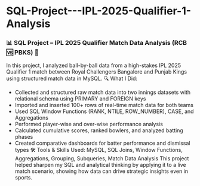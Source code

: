 # SQL-Project---IPL-2025-Qualifier-1-Analysis
###  📊 SQL Project – IPL 2025 Qualifier Match Data Analysis (RCB 🆚 PBKS) 🏏
 In this project, I analyzed ball-by-ball data from a high-stakes IPL 2025 Qualifier 1 match between Royal Challengers Bangalore and Punjab Kings using structured match data in MySQL.
 🔍 What I Did:
 - Collected and structured raw match data into two innings datasets with relational schema using PRIMARY and FOREIGN keys
 - Imported and inserted 100+ rows of real-time match data for both teams
 - Used SQL Window Functions (RANK, NTILE, ROW_NUMBER), CASE, and Aggregations
 - Performed player-wise and over-wise performance analysis
 - Calculated cumulative scores, ranked bowlers, and analyzed batting phases
 - Created comparative dashboards for batter performance and dismissal types
 🛠️ Tools & Skills Used:
  MySQL, SQL Joins, Window Functions, Aggregations, Grouping, Subqueries, Match Data Analysis
 This project helped sharpen my SQL and analytical thinking by applying it to a live match scenario, showing how data can drive strategic insights even in sports.
